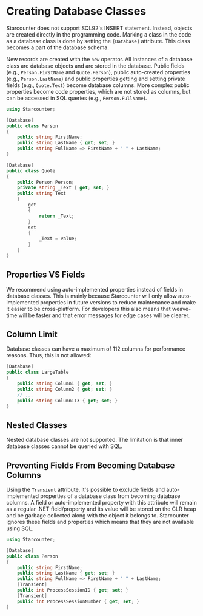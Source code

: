 # Creating Database Classes

Starcounter does not support SQL92's INSERT statement. Instead, objects are created directly in the programming code. Marking a class in the code as a database class is done by setting the `[Database]` attribute. This class becomes a part of the database schema.

New records are created with the `new` operator. All instances of a database class are database objects and are stored in the database.
Public fields (e.g., `Person.FirstName` and `Quote.Person`), public auto-created properties (e.g., `Person.LastName`) and public properties getting and setting private fields (e.g., `Quote.Text`) become database columns. More complex public properties become code properties, which are not stored as columns, but can be accessed in SQL queries (e.g., `Person.FullName`).

```cs
using Starcounter;

[Database]
public class Person
{
    public string FirstName;
    public string LastName { get; set; }
    public string FullName => FirstName + " " + LastName;
}

[Database]
public class Quote
{
    public Person Person;
    private string _Text { get; set; }
    public string Text 
    { 
        get 
        { 
            return _Text; 
        } 
        set 
        { 
            _Text = value; 
        } 
    }
}
```

## Properties VS Fields

We recommend using auto-implemented properties instead of fields in database classes. This is mainly because Starcounter will only allow auto-implemented properties in future versions to reduce maintenance and make it easier to be cross-platform. For developers this also means that weave-time will be faster and that error messages for edge cases will be clearer.

## Column Limit

Database classes can have a maximum of 112 columns for performance reasons. Thus, this is not allowed:

```cs
[Database]
public class LargeTable
{
    public string Column1 { get; set; }
    public string Column2 { get; set; }
    // ...
    public string Column113 { get; set; }
} 
```

## Nested Classes

Nested database classes are not supported. The limitation is that inner database classes cannot be queried with SQL. 

## Preventing Fields From Becoming Database Columns
Using the `Transient` attribute, it's possible to exclude fields and auto-implemented properties of a database class from becoming database columns. A field or auto-implemented property with this attribute will remain as a regular .NET field/property and its value will be stored on the CLR heap and be garbage collected along with the object it belongs to. Starcounter ignores these fields and properties which means that they are not available using SQL.

```cs
using Starcounter;

[Database]
public class Person
{
    public string FirstName;
    public string LastName { get; set; }
    public string FullName => FirstName + " " + LastName;
    [Transient]
    public int ProcessSessionID { get; set; }
    [Transient]
    public int ProcessSessionNumber { get; set; }
}
```

